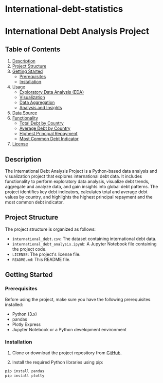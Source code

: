 # International-debt-statistics

# International Debt Analysis Project

## Table of Contents

1. [Description](#description)
2. [Project Structure](#project-structure)
3. [Getting Started](#getting-started)
   - [Prerequisites](#prerequisites)
   - [Installation](#installation)
4. [Usage](#usage)
   - [Exploratory Data Analysis (EDA)](#exploratory-data-analysis-eda)
   - [Visualization](#visualization)
   - [Data Aggregation](#data-aggregation)
   - [Analysis and Insights](#analysis-and-insights)
5. [Data Source](#data-source)
6. [Functionality](#functionality)
   - [Total Debt by Country](#total-debt-by-country)
   - [Average Debt by Country](#average-debt-by-country)
   - [Highest Principal Repayment](#highest-principal-repayment)
   - [Most Common Debt Indicator](#most-common-debt-indicator)
7. [License](#license)

## Description

The International Debt Analysis Project is a Python-based data analysis and visualization project that explores international debt data. It includes functionality to perform exploratory data analysis, visualize debt trends, aggregate and analyze data, and gain insights into global debt patterns. The project identifies key debt indicators, calculates total and average debt values by country, and highlights the highest principal repayment and the most common debt indicator.

## Project Structure

The project structure is organized as follows:

- `international_debt.csv`: The dataset containing international debt data.
- `international_debt_analysis.ipynb`: A Jupyter Notebook file containing the project code.
- `LICENSE`: The project's license file.
- `README.md`: This README file.

## Getting Started

### Prerequisites

Before using the project, make sure you have the following prerequisites installed:

- Python (3.x)
- pandas
- Plotly Express
- Jupyter Notebook or a Python development environment

### Installation

1. Clone or download the project repository from [GitHub](https://github.com/yourusername/international-debt-analysis).

2. Install the required Python libraries using pip:

```bash
pip install pandas
pip install plotly
